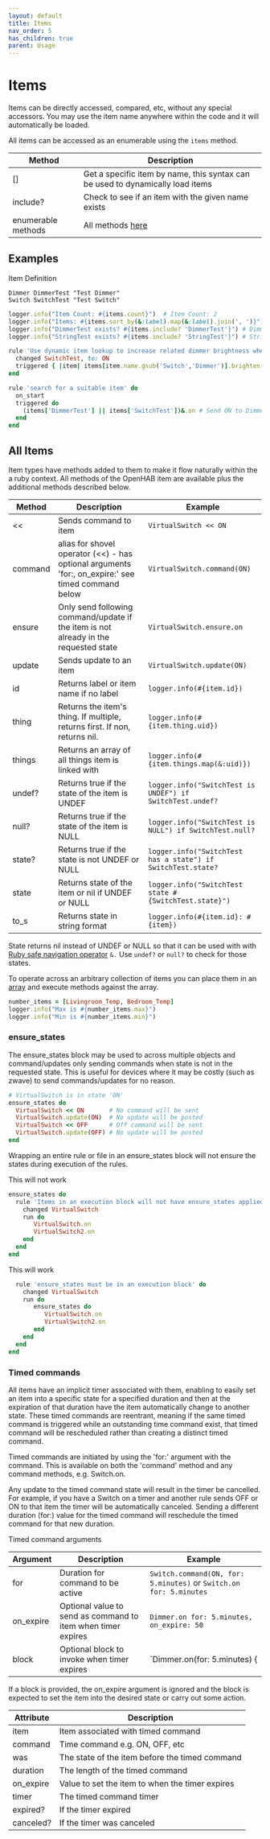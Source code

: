```yaml
---
layout: default
title: Items
nav_order: 5
has_children: true
parent: Usage
---
```


# Items

Items can be directly accessed, compared, etc, without any special accessors. You may use the item name anywhere within the code and it will automatically be loaded.

All items can be accessed as an enumerable using the `items` method. 

| Method             | Description                                                                    |
|--------------------|--------------------------------------------------------------------------------|
| []                 | Get a specific item by name, this syntax can be used to dynamically load items |
| include?           | Check to see if an item with the given name exists                             |
| enumerable methods | All methods [here](https://ruby-doc.org/core-2.6.8/Enumerable.html)            |

## Examples

Item Definition
```
Dimmer DimmerTest "Test Dimmer"
Switch SwitchTest "Test Switch"
```

```ruby
logger.info("Item Count: #{items.count}")  # Item Count: 2
logger.info("Items: #{items.sort_by(&:label).map(&:label).join(', ')}")  #Items: Test Dimmer, Test Switch' 
logger.info("DimmerTest exists? #{items.include? 'DimmerTest'}") # DimmerTest exists? true
logger.info("StringTest exists? #{items.include? 'StringTest'}") # StringTest exists? false
```

```ruby
rule 'Use dynamic item lookup to increase related dimmer brightness when switch is turned on' do
  changed SwitchTest, to: ON
  triggered { |item| items[item.name.gsub('Switch','Dimmer')].brighten(10) }
end
```

```ruby
rule 'search for a suitable item' do
  on_start
  triggered do
    (items['DimmerTest'] || items['SwitchTest'])&.on # Send ON to DimmerTest if it exists, otherwise send it to SwitchTest
  end
end
```

## All Items
Item types have methods added to them to make it flow naturally within the a ruby context.  All methods of the OpenHAB item are available plus the additional methods described below.


| Method            | Description                                                                                        | Example                                                      |
|-------------------|----------------------------------------------------------------------------------------------------|--------------------------------------------------------------|
| <<                | Sends command to item                                                                              | `VirtualSwitch << ON`                                        |
| command           | alias for shovel operator (<<) - has optional arguments 'for:, on_expire:' see timed command below | `VirtualSwitch.command(ON)`                                  |
| ensure            | Only send following command/update if the item is not already in the requested state               | `VirtualSwitch.ensure.on`                                    |
| update            | Sends update to an item                                                                            | `VirtualSwitch.update(ON)`                                   |
| id                | Returns label or item name if no label                                                             | `logger.info(#{item.id})`                                    |
| thing             | Returns the item's thing. If multiple, returns first. If non, returns nil.                         | `logger.info(#{item.thing.uid})`                             |
| things            | Returns an array of all things item is linked with                                                 | `logger.info(#{item.things.map(&:uid)})`                     |
| undef?            | Returns true if the state of the item is UNDEF                                                     | `logger.info("SwitchTest is UNDEF") if SwitchTest.undef?`    |
| null?             | Returns true if the state of the item is NULL                                                      | `logger.info("SwitchTest is NULL") if SwitchTest.null?`      |
| state?            | Returns true if the state is not UNDEF or NULL                                                     | `logger.info("SwitchTest has a state") if SwitchTest.state?` |
| state             | Returns state of the item or nil if UNDEF or NULL                                                  | `logger.info("SwitchTest state #{SwitchTest.state}")`        |
| to_s              | Returns state in string format                                                                     | `logger.info(#{item.id}: #{item})`                           |

State returns nil instead of UNDEF or NULL so that it can be used with with [Ruby safe navigation operator](https://ruby-doc.org/core-2.6/doc/syntax/calling_methods_rdoc.html) `&.`  Use `undef?` or `null?` to check for those states.

To operate across an arbitrary collection of items you can place them in an [array](https://ruby-doc.org/core-2.6.8/Array.html) and execute methods against the array.

```ruby
number_items = [Livingroom_Temp, Bedroom_Temp]
logger.info("Max is #{number_items.max}")
logger.info("Min is #{number_items.min}")
```

### ensure_states
The ensure_states block may be used to across multiple objects and command/updates only sending commands when state is not in the requested state. This is useful for devices where it may be costly (such as zwave) to send commands/updates for no reason.

```ruby
# VirtualSwitch is in state 'ON'
ensure_states do
  VirtualSwitch << ON       # No command will be sent
  VirtualSwitch.update(ON)  # No update will be posted
  VirtualSwitch << OFF      # Off command will be sent
  VirtualSwitch.update(OFF) # No update will be posted
end
```

Wrapping an entire rule or file in an ensure_states block will not ensure the states during execution of the rules. 

This will not work
```ruby
ensure_states do
  rule 'Items in an execution block will not have ensure_states applied to them' do
    changed VirtualSwitch
    run do 
       VirtualSwitch.on
       VirtualSwitch2.on
    end
  end
end
```

This will work
```ruby
  rule 'ensure_states must be in an execution block' do
    changed VirtualSwitch
    run do 
       ensure_states do 
          VirtualSwitch.on
          VirtualSwitch2.on
       end
    end
  end
end
```

### Timed commands
All items have an implicit timer associated with them, enabling to easily set an item into a specific state for a specified duration and then at the expiration of that duration have the item automatically change to another state. These timed commands are reentrant, meaning if the same timed command is triggered while an outstanding time command exist, that timed command will be rescheduled rather than creating a distinct timed command. 

Timed commands are initiated by using the 'for:' argument with the command.  This is available on both the 'command' method and any command methods, e.g. Switch.on.

Any update to the timed command state will result in the timer be cancelled. For example, if you have a Switch on a timer and another rule sends OFF or ON to that item the timer will be automatically canceled.  Sending a different duration (for:) value for the timed command will reschedule the timed command for that new duration.


Timed command arguments

| Argument  | Description                                                  | Example                                                            |
|-----------|--------------------------------------------------------------|--------------------------------------------------------------------|
| for       | Duration for command to be active                            | `Switch.command(ON, for: 5.minutes)` or `Switch.on for: 5.minutes` |
| on_expire | Optional value to send as command to item when timer expires | `Dimmer.on for: 5.minutes, on_expire: 50`                          |
| block     | Optional block to invoke when timer expires                  | `Dimmer.on(for: 5.minutes) { |event| Dimmer.off if Light.on? }`    |

If a block is provided, the on_expire argument is ignored and the block is expected to set the item into the desired state or carry out some action.


| Attribute | Description                                     |
|-----------|-------------------------------------------------|
| item      | Item associated with timed command              |
| command   | Time command e.g. ON, OFF, etc                  |
| was       | The state of the item before the timed command  |
| duration  | The length of the timed command                 |
| on_expire | Value to set the item to when the timer expires |
| timer     | The timed command timer                         |
| expired?  | If the timer expired                            |
| canceled? | If the timer was canceled                       |















